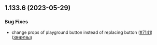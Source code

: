 ## 1.133.6 (2023-05-29)


### Bug Fixes

* change props of playground button instead of replacing button ([#7141](https://github.com/EddieHubCommunity/LinkFree/issues/7141)) ([396916d](https://github.com/EddieHubCommunity/LinkFree/commit/396916dc1ae034ed7f02c3f6aa39f5529b46b605))



